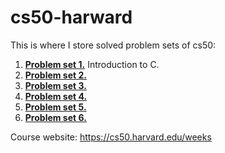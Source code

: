 # cs50-harward

This is where I store solved problem sets of cs50:
1. [**Problem set 1.**](/PSet1) Introduction to C.
2. [**Problem set 2.**](/PSet2) 
3. [**Problem set 3.**](/PSet3) 
4. [**Problem set 4.**](/PSet4) 
5. [**Problem set 5.**](/PSet5) 
6. [**Problem set 6.**](/PSet6) 

Course website: https://cs50.harvard.edu/weeks
